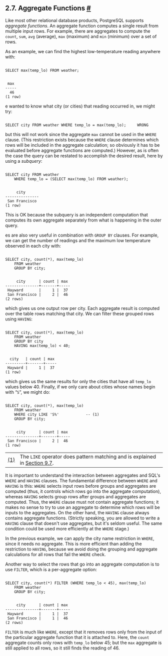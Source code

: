 ## 2.7. Aggregate Functions [#](#TUTORIAL-AGG)

Like most other relational database products, PostgreSQL supports *aggregate functions*. An aggregate function computes a single result from multiple input rows. For example, there are aggregates to compute the `count`, `sum`, `avg` (average), `max` (maximum) and `min` (minimum) over a set of rows.

As an example, we can find the highest low-temperature reading anywhere with:

```

SELECT max(temp_lo) FROM weather;
```

```

 max
-----
  46
(1 row)
```

e wanted to know what city (or cities) that reading occurred in, we might try:

```

SELECT city FROM weather WHERE temp_lo = max(temp_lo);     WRONG
```

but this will not work since the aggregate `max` cannot be used in the `WHERE` clause. (This restriction exists because the `WHERE` clause determines which rows will be included in the aggregate calculation; so obviously it has to be evaluated before aggregate functions are computed.) However, as is often the case the query can be restated to accomplish the desired result, here by using a *subquery*:

```

SELECT city FROM weather
    WHERE temp_lo = (SELECT max(temp_lo) FROM weather);
```

```

     city
---------------
 San Francisco
(1 row)
```

This is OK because the subquery is an independent computation that computes its own aggregate separately from what is happening in the outer query.

es are also very useful in combination with `GROUP BY` clauses. For example, we can get the number of readings and the maximum low temperature observed in each city with:

```

SELECT city, count(*), max(temp_lo)
    FROM weather
    GROUP BY city;
```

```

     city      | count | max
---------------+-------+-----
 Hayward       |     1 |  37
 San Francisco |     2 |  46
(2 rows)
```

which gives us one output row per city. Each aggregate result is computed over the table rows matching that city. We can filter these grouped rows using `HAVING`:

```

SELECT city, count(*), max(temp_lo)
    FROM weather
    GROUP BY city
    HAVING max(temp_lo) < 40;
```

```

  city   | count | max
---------+-------+-----
 Hayward |     1 |  37
(1 row)
```

which gives us the same results for only the cities that have all `temp_lo` values below 40. Finally, if we only care about cities whose names begin with “`S`”, we might do:

```

SELECT city, count(*), max(temp_lo)
    FROM weather
    WHERE city LIKE 'S%'            -- (1)
    GROUP BY city;
```

```

     city      | count | max
---------------+-------+-----
 San Francisco |     2 |  46
(1 row)
```

|                              |                                                                                                                               |
| :--------------------------- | :---------------------------------------------------------------------------------------------------------------------------- |
| [(1)](#co.tutorial-agg-like) | The `LIKE` operator does pattern matching and is explained in [Section 9.7](functions-matching.html "9.7. Pattern Matching"). |

It is important to understand the interaction between aggregates and SQL's `WHERE` and `HAVING` clauses. The fundamental difference between `WHERE` and `HAVING` is this: `WHERE` selects input rows before groups and aggregates are computed (thus, it controls which rows go into the aggregate computation), whereas `HAVING` selects group rows after groups and aggregates are computed. Thus, the `WHERE` clause must not contain aggregate functions; it makes no sense to try to use an aggregate to determine which rows will be inputs to the aggregates. On the other hand, the `HAVING` clause always contains aggregate functions. (Strictly speaking, you are allowed to write a `HAVING` clause that doesn't use aggregates, but it's seldom useful. The same condition could be used more efficiently at the `WHERE` stage.)

In the previous example, we can apply the city name restriction in `WHERE`, since it needs no aggregate. This is more efficient than adding the restriction to `HAVING`, because we avoid doing the grouping and aggregate calculations for all rows that fail the `WHERE` check.

Another way to select the rows that go into an aggregate computation is to use `FILTER`, which is a per-aggregate option:

```

SELECT city, count(*) FILTER (WHERE temp_lo < 45), max(temp_lo)
    FROM weather
    GROUP BY city;
```

```

     city      | count | max
---------------+-------+-----
 Hayward       |     1 |  37
 San Francisco |     1 |  46
(2 rows)
```

`FILTER` is much like `WHERE`, except that it removes rows only from the input of the particular aggregate function that it is attached to. Here, the `count` aggregate counts only rows with `temp_lo` below 45; but the `max` aggregate is still applied to all rows, so it still finds the reading of 46.